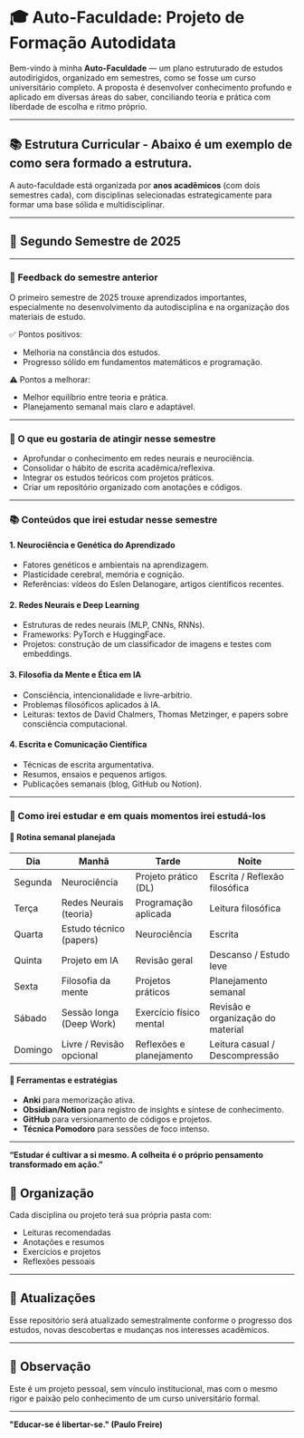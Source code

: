 # 🎓 Auto-Faculdade: Projeto de Formação Autodidata

Bem-vindo à minha **Auto-Faculdade** — um plano estruturado de estudos autodirigidos, organizado em semestres, como se fosse um curso universitário completo. A proposta é desenvolver conhecimento profundo e aplicado em diversas áreas do saber, conciliando teoria e prática com liberdade de escolha e ritmo próprio.

---

## 📚 Estrutura Curricular - Abaixo é um exemplo de como sera formado a estrutura.

A auto-faculdade está organizada por **anos acadêmicos** (com dois semestres cada), com disciplinas selecionadas estrategicamente para formar uma base sólida e multidisciplinar.

---

## 📆 Segundo Semestre de 2025

---

### 🔄 Feedback do semestre anterior

O primeiro semestre de 2025 trouxe aprendizados importantes, especialmente no desenvolvimento da autodisciplina e na organização dos materiais de estudo. 

✅ Pontos positivos:
- Melhoria na constância dos estudos.
- Progresso sólido em fundamentos matemáticos e programação.

⚠️ Pontos a melhorar:
- Melhor equilíbrio entre teoria e prática.
- Planejamento semanal mais claro e adaptável.

---

### 🎯 O que eu gostaria de atingir nesse semestre

- Aprofundar o conhecimento em redes neurais e neurociência.
- Consolidar o hábito de escrita acadêmica/reflexiva.
- Integrar os estudos teóricos com projetos práticos.
- Criar um repositório organizado com anotações e códigos.

---

### 📚 Conteúdos que irei estudar nesse semestre

#### 1. Neurociência e Genética do Aprendizado
- Fatores genéticos e ambientais na aprendizagem.
- Plasticidade cerebral, memória e cognição.
- Referências: vídeos do Eslen Delanogare, artigos científicos recentes.

#### 2. Redes Neurais e Deep Learning
- Estruturas de redes neurais (MLP, CNNs, RNNs).
- Frameworks: PyTorch e HuggingFace.
- Projetos: construção de um classificador de imagens e testes com embeddings.

#### 3. Filosofia da Mente e Ética em IA
- Consciência, intencionalidade e livre-arbítrio.
- Problemas filosóficos aplicados à IA.
- Leituras: textos de David Chalmers, Thomas Metzinger, e papers sobre consciência computacional.

#### 4. Escrita e Comunicação Científica
- Técnicas de escrita argumentativa.
- Resumos, ensaios e pequenos artigos.
- Publicações semanais (blog, GitHub ou Notion).

---

### 🧠 Como irei estudar e em quais momentos irei estudá-los

#### 📅 Rotina semanal planejada

| Dia        | Manhã                | Tarde                       | Noite                            |
|------------|----------------------|-----------------------------|----------------------------------|
| Segunda    | Neurociência         | Projeto prático (DL)        | Escrita / Reflexão filosófica    |
| Terça      | Redes Neurais (teoria) | Programação aplicada        | Leitura filosófica               |
| Quarta     | Estudo técnico (papers) | Neurociência                | Escrita                          |
| Quinta     | Projeto em IA        | Revisão geral                | Descanso / Estudo leve           |
| Sexta      | Filosofia da mente   | Projetos práticos           | Planejamento semanal             |
| Sábado     | Sessão longa (Deep Work) | Exercício físico mental | Revisão e organização do material |
| Domingo    | Livre / Revisão opcional | Reflexões e planejamento  | Leitura casual / Descompressão   |

#### 📌 Ferramentas e estratégias

- **Anki** para memorização ativa.
- **Obsidian/Notion** para registro de insights e síntese de conhecimento.
- **GitHub** para versionamento de códigos e projetos.
- **Técnica Pomodoro** para sessões de foco intenso.

---

**“Estudar é cultivar a si mesmo. A colheita é o próprio pensamento transformado em ação.”**

## 📁 Organização

Cada disciplina ou projeto terá sua própria pasta com:

- Leituras recomendadas
- Anotações e resumos
- Exercícios e projetos
- Reflexões pessoais

---

## 🔄 Atualizações

Esse repositório será atualizado semestralmente conforme o progresso dos estudos, novas descobertas e mudanças nos interesses acadêmicos.

---

## 📌 Observação

Este é um projeto pessoal, sem vínculo institucional, mas com o mesmo rigor e paixão pelo conhecimento de um curso universitário formal.

---

**"Educar-se é libertar-se." (Paulo Freire)**


